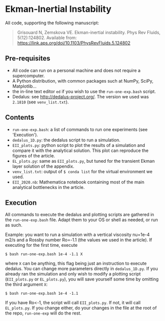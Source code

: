 # Ekman-Inertial Instability

All code, supporting the following manuscript:

> Grisouard N, Zemskova VE. Ekman-inertial instability. Phys Rev Fluids, 5(12):124802. Available from: https://link.aps.org/doi/10.1103/PhysRevFluids.5.124802

## Pre-requisites
* All code can run on a personal machine and does not require a supercomputer.
* A Python distribution, with common packages such at NumPy, SciPy, Matplotlib...
* the in-line text editor `ed` if you wish to use the `run-one-exp.bash` script.
* Dedalus: see http://dedalus-project.org/. The version we used was `2.1810` (see `venv_list.txt`).

## Contents
* `run-one-exp.bash`: a list of commands to run one experiments (see 'Execution').
* `dedalus_1D.py`: the dedalus script to run a simulation.
* `EII_plots.py`: python script to plot the results of a simulation and compare it with the analytical solution. This plot can reproduce the figures of the article.
* `EL_plots.py`: same as `EII_plots.py`, but tuned for the transient Ekman layer solution of the appendix.
* `venv_list.txt`: output of `$ conda list` for the virtual environment we used.
* `EII_2020.nb`: Mathematica notebook containing most of the main analytical bottlenecks in the article.

## Execution
All commands to execute the dedalus and plotting scripts are gathered in the `run-one-exp.bash` file. Adapt them to your OS or shell as needed, or run as such.

Example: you want to run a simulation with a vertical viscosity nu=1e-4 m2/s and a Rossby number Ro=-1.1 (the values we used in the article). If executing for the first time, execute

`$ bash run-one-exp.bash 1e-4 -1.1 X`

where `X` can be anything, this flag being just an instruction to execute dedalus. You can change more parameters directly in `dedalus_1D.py`. If you already ran the simulation and only wish to modify a plotting script (`EII_plots.py` or `EL_plots.py`), you will save yourself some time by omitting the third argument `X`:

`$ bash run-one-exp.bash 1e-4 -1.1`

If you have Ro<-1, the script will call `EII_plots.py`. If not, it will call `EL_plots.py`.
If you change either, do your changes in the file at the root of the repo, `run-one-exp` will do the rest.
